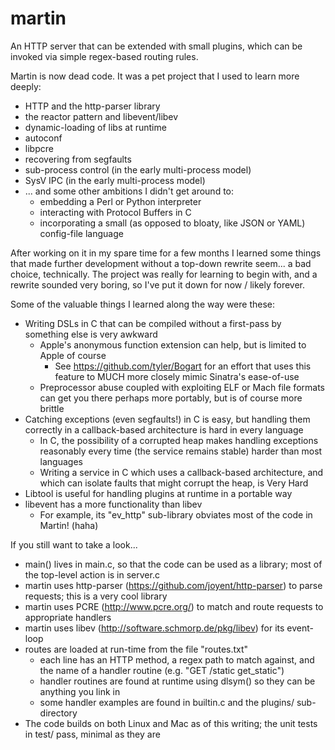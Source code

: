 martin
======
An HTTP server that can be extended with small plugins, which can be invoked via simple regex-based routing rules.

Martin is now dead code. It was a pet project that I used to learn more deeply: 

  * HTTP and the http-parser library
  * the reactor pattern and libevent/libev
  * dynamic-loading of libs at runtime
  * autoconf 
  * libpcre
  * recovering from segfaults
  * sub-process control (in the early multi-process model)
  * SysV IPC (in the early multi-process model)
  * ... and some other ambitions I didn't get around to:
    * embedding a Perl or Python interpreter
    * interacting with Protocol Buffers in C
    * incorporating a small (as opposed to bloaty, like JSON or YAML) config-file language

After working on it in my spare time for a few months I learned some things that made further development without a top-down rewrite seem... a bad choice, technically. The project was really for learning to begin with, and a rewrite sounded very boring, so I've put it down for now / likely forever.

Some of the valuable things I learned along the way were these:

  * Writing DSLs in C that can be compiled without a first-pass by something else is very awkward
    * Apple's anonymous function extension can help, but is limited to Apple of course 
      * See https://github.com/tyler/Bogart for an effort that uses this feature to MUCH more closely mimic Sinatra's ease-of-use
    * Preprocessor abuse coupled with exploiting ELF or Mach file formats can get you there perhaps more portably, but is of course more brittle
  * Catching exceptions (even segfaults!) in C is easy, but handling them correctly in a callback-based architecture is hard in every language
    * In C, the possibility of a corrupted heap makes handling exceptions reasonably every time (the service remains stable) harder than most languages
    * Writing a service in C which uses a callback-based architecture, and which can isolate faults that might corrupt the heap, is Very Hard
  * Libtool is useful for handling plugins at runtime in a portable way
  * libevent has a more functionality than libev
    * For example, its "ev_http" sub-library obviates most of the code in Martin! (haha)

If you still want to take a look... 

  * main() lives in main.c, so that the code can be used as a library; most of the top-level action is in server.c
  * martin uses http-parser (https://github.com/joyent/http-parser) to parse requests; this is a very cool library
  * martin uses PCRE (http://www.pcre.org/) to match and route requests to appropriate handlers
  * martin uses libev (http://software.schmorp.de/pkg/libev) for its event-loop
  * routes are loaded at run-time from the file "routes.txt"
    * each line has an HTTP method, a regex path to match against, and the name of a handler routine (e.g. "GET /static get_static")
    * handler routines are found at runtime using dlsym() so they can be anything you link in
    * some handler examples are found in builtin.c and the plugins/ sub-directory
  * The code builds on both Linux and Mac as of this writing; the unit tests in test/ pass, minimal as they are
